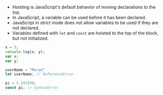 - Hoisting is JavaScript's default behavior of moving declarations to the top.
- In JavaScript, a variable can be used before it has been declared.
- JavaScript in strict mode does not allow variables to be used if they are not declared.
- Variables defined with `let` and `const` are hoisted to the top of the block, but not initialized.


```js
x = 5;
console.log(x, y);
var x;
var y;
```


```js
userName = "Murad"
let userName; // ReferenceError

pi = 3.141596;
const pi; // SyntaxError
```